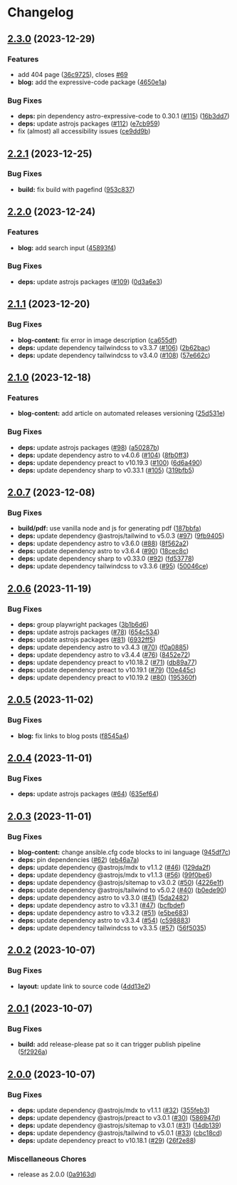 # Changelog

## [2.3.0](https://github.com/snyssen/personal-website/compare/v2.2.1...v2.3.0) (2023-12-29)


### Features

* add 404 page ([36c9725](https://github.com/snyssen/personal-website/commit/36c972595100cb0b0ba5cb778caadf1e64963de8)), closes [#69](https://github.com/snyssen/personal-website/issues/69)
* **blog:** add the expressive-code package ([4650e1a](https://github.com/snyssen/personal-website/commit/4650e1a0a0ce2e1c21345e442612c300127b6430))


### Bug Fixes

* **deps:** pin dependency astro-expressive-code to 0.30.1 ([#115](https://github.com/snyssen/personal-website/issues/115)) ([16b3dd7](https://github.com/snyssen/personal-website/commit/16b3dd784262b61475658a92338f1caf13a7e589))
* **deps:** update astrojs packages ([#112](https://github.com/snyssen/personal-website/issues/112)) ([e7cb959](https://github.com/snyssen/personal-website/commit/e7cb9597719ca60f1a9056f5fb272e23cdb083a8))
* fix (almost) all accessibility issues ([ce9dd9b](https://github.com/snyssen/personal-website/commit/ce9dd9b31f625c918f85e1a6c607809c6f951e7b))

## [2.2.1](https://github.com/snyssen/personal-website/compare/v2.2.0...v2.2.1) (2023-12-25)


### Bug Fixes

* **build:** fix build with pagefind ([953c837](https://github.com/snyssen/personal-website/commit/953c837504449f4fd5b2ea57f69ffd655d92e4ff))

## [2.2.0](https://github.com/snyssen/personal-website/compare/v2.1.1...v2.2.0) (2023-12-24)


### Features

* **blog:** add search input ([45893f4](https://github.com/snyssen/personal-website/commit/45893f4879332feeabdb5133361d2dba4556ec96))


### Bug Fixes

* **deps:** update astrojs packages ([#109](https://github.com/snyssen/personal-website/issues/109)) ([0d3a6e3](https://github.com/snyssen/personal-website/commit/0d3a6e3103894163ac3a2eb0efa40fcdaf12e123))

## [2.1.1](https://github.com/snyssen/personal-website/compare/v2.1.0...v2.1.1) (2023-12-20)


### Bug Fixes

* **blog-content:** fix error in image description ([ca655df](https://github.com/snyssen/personal-website/commit/ca655df17e81377aee30a58c37f17cfbe5c0a59c))
* **deps:** update dependency tailwindcss to v3.3.7 ([#106](https://github.com/snyssen/personal-website/issues/106)) ([2b62bac](https://github.com/snyssen/personal-website/commit/2b62bac13d2ba2e1f8e6ca42fdc0d888a1e29b92))
* **deps:** update dependency tailwindcss to v3.4.0 ([#108](https://github.com/snyssen/personal-website/issues/108)) ([57e662c](https://github.com/snyssen/personal-website/commit/57e662cb95ca8cfccac65cdf000066f21b07b96f))

## [2.1.0](https://github.com/snyssen/personal-website/compare/v2.0.7...v2.1.0) (2023-12-18)


### Features

* **blog-content:** add article on automated releases versioning ([25d531e](https://github.com/snyssen/personal-website/commit/25d531e38ab574f7ace8bed42457a47593a52fc3))


### Bug Fixes

* **deps:** update astrojs packages ([#98](https://github.com/snyssen/personal-website/issues/98)) ([a50287b](https://github.com/snyssen/personal-website/commit/a50287b1dac23a536a463d6e3549ea496353c61e))
* **deps:** update dependency astro to v4.0.6 ([#104](https://github.com/snyssen/personal-website/issues/104)) ([8fb0ff3](https://github.com/snyssen/personal-website/commit/8fb0ff358d118ecb93a7d2e3af23a79085a24e82))
* **deps:** update dependency preact to v10.19.3 ([#100](https://github.com/snyssen/personal-website/issues/100)) ([6d6a490](https://github.com/snyssen/personal-website/commit/6d6a49036f7954b0ff8131df3c0c3ede1575c453))
* **deps:** update dependency sharp to v0.33.1 ([#105](https://github.com/snyssen/personal-website/issues/105)) ([319bfb5](https://github.com/snyssen/personal-website/commit/319bfb58e7d4e75c79ff1b6c420d51bc135fa2a3))

## [2.0.7](https://github.com/snyssen/personal-website/compare/v2.0.6...v2.0.7) (2023-12-08)


### Bug Fixes

* **build/pdf:** use vanilla node and js for generating pdf ([187bbfa](https://github.com/snyssen/personal-website/commit/187bbfa17dde0e1ca05c585e1d0c51cbdfb63e4d))
* **deps:** update dependency @astrojs/tailwind to v5.0.3 ([#97](https://github.com/snyssen/personal-website/issues/97)) ([9fb9405](https://github.com/snyssen/personal-website/commit/9fb940501426168216a0844c24eca43f3dff05d4))
* **deps:** update dependency astro to v3.6.0 ([#88](https://github.com/snyssen/personal-website/issues/88)) ([8f562a2](https://github.com/snyssen/personal-website/commit/8f562a261bc00ac6292afa20d9756db38d05f8be))
* **deps:** update dependency astro to v3.6.4 ([#90](https://github.com/snyssen/personal-website/issues/90)) ([18cec8c](https://github.com/snyssen/personal-website/commit/18cec8c3bd62eddd0ab313779275121b872c717a))
* **deps:** update dependency sharp to v0.33.0 ([#92](https://github.com/snyssen/personal-website/issues/92)) ([fd53778](https://github.com/snyssen/personal-website/commit/fd53778fb6e9c68390b68da87f9c824527cfe698))
* **deps:** update dependency tailwindcss to v3.3.6 ([#95](https://github.com/snyssen/personal-website/issues/95)) ([50046ce](https://github.com/snyssen/personal-website/commit/50046ceea184dd371a10b4de1d17c9b57fa9f567))

## [2.0.6](https://github.com/snyssen/personal-website/compare/v2.0.5...v2.0.6) (2023-11-19)


### Bug Fixes

* **deps:** group playwright packages ([3b1b6d6](https://github.com/snyssen/personal-website/commit/3b1b6d6ecfee468920980c2a72ed821953522b20))
* **deps:** update astrojs packages ([#78](https://github.com/snyssen/personal-website/issues/78)) ([654c534](https://github.com/snyssen/personal-website/commit/654c534e7ae0a312d3dbacbab54be4ee20b7f111))
* **deps:** update astrojs packages ([#81](https://github.com/snyssen/personal-website/issues/81)) ([6932ff5](https://github.com/snyssen/personal-website/commit/6932ff53acfff8e2763f2428456481836580e864))
* **deps:** update dependency astro to v3.4.3 ([#70](https://github.com/snyssen/personal-website/issues/70)) ([f0a0885](https://github.com/snyssen/personal-website/commit/f0a0885fada064569b6232e1fe0253f381656ab3))
* **deps:** update dependency astro to v3.4.4 ([#76](https://github.com/snyssen/personal-website/issues/76)) ([8452e72](https://github.com/snyssen/personal-website/commit/8452e723d13f5342951a15a273a6252579099be3))
* **deps:** update dependency preact to v10.18.2 ([#71](https://github.com/snyssen/personal-website/issues/71)) ([db89a77](https://github.com/snyssen/personal-website/commit/db89a77faf2efc6db946408d53768cce2c31b9fe))
* **deps:** update dependency preact to v10.19.1 ([#79](https://github.com/snyssen/personal-website/issues/79)) ([10e445c](https://github.com/snyssen/personal-website/commit/10e445ca1fa8d06b9d338658f667f5b611cc1b42))
* **deps:** update dependency preact to v10.19.2 ([#80](https://github.com/snyssen/personal-website/issues/80)) ([195360f](https://github.com/snyssen/personal-website/commit/195360ffba478c2fa32256722db481504b0f8924))

## [2.0.5](https://github.com/snyssen/personal-website/compare/v2.0.4...v2.0.5) (2023-11-02)


### Bug Fixes

* **blog:** fix links to blog posts ([f8545a4](https://github.com/snyssen/personal-website/commit/f8545a4721135511fa53f88bc6e72e8f56d832d8))

## [2.0.4](https://github.com/snyssen/personal-website/compare/v2.0.3...v2.0.4) (2023-11-01)


### Bug Fixes

* **deps:** update astrojs packages ([#64](https://github.com/snyssen/personal-website/issues/64)) ([635ef64](https://github.com/snyssen/personal-website/commit/635ef6488f4a8198c580eb8e02b9b9a927d87c75))

## [2.0.3](https://github.com/snyssen/personal-website/compare/v2.0.2...v2.0.3) (2023-11-01)


### Bug Fixes

* **blog-content:** change ansible.cfg code blocks to ini language ([945df7c](https://github.com/snyssen/personal-website/commit/945df7c1bf3bf9acb628cffd55b79f94f67aba51))
* **deps:** pin dependencies ([#62](https://github.com/snyssen/personal-website/issues/62)) ([eb46a7a](https://github.com/snyssen/personal-website/commit/eb46a7a34367de3856cf0464e7fbc807441efa4f))
* **deps:** update dependency @astrojs/mdx to v1.1.2 ([#46](https://github.com/snyssen/personal-website/issues/46)) ([129da2f](https://github.com/snyssen/personal-website/commit/129da2f0fb490b1ac910a6374d3dcf1b15f06c17))
* **deps:** update dependency @astrojs/mdx to v1.1.3 ([#56](https://github.com/snyssen/personal-website/issues/56)) ([99f0be6](https://github.com/snyssen/personal-website/commit/99f0be6a9c0127014b32053d6de05fe3f0c00c43))
* **deps:** update dependency @astrojs/sitemap to v3.0.2 ([#50](https://github.com/snyssen/personal-website/issues/50)) ([4226e1f](https://github.com/snyssen/personal-website/commit/4226e1ff5306a60dad6db49b295a0bd1d0b6382d))
* **deps:** update dependency @astrojs/tailwind to v5.0.2 ([#40](https://github.com/snyssen/personal-website/issues/40)) ([b0ede90](https://github.com/snyssen/personal-website/commit/b0ede900675a94479e75dd523e7bb7f5bcbc713a))
* **deps:** update dependency astro to v3.3.0 ([#41](https://github.com/snyssen/personal-website/issues/41)) ([5da2482](https://github.com/snyssen/personal-website/commit/5da248264d442d57bb0928d1d14fc65eb16fe4ae))
* **deps:** update dependency astro to v3.3.1 ([#47](https://github.com/snyssen/personal-website/issues/47)) ([bcfbdef](https://github.com/snyssen/personal-website/commit/bcfbdefcb2662c0083b59b35d797334f8ebbae3d))
* **deps:** update dependency astro to v3.3.2 ([#51](https://github.com/snyssen/personal-website/issues/51)) ([e5be683](https://github.com/snyssen/personal-website/commit/e5be68369a8c9ed1728f22acdf1f97ddc86aa58e))
* **deps:** update dependency astro to v3.3.4 ([#54](https://github.com/snyssen/personal-website/issues/54)) ([c598883](https://github.com/snyssen/personal-website/commit/c5988838f5493496d9a555a60c4775aa59e475c3))
* **deps:** update dependency tailwindcss to v3.3.5 ([#57](https://github.com/snyssen/personal-website/issues/57)) ([56f5035](https://github.com/snyssen/personal-website/commit/56f50358f021aca0c5a7f5fe5e815c7746b90658))

## [2.0.2](https://github.com/snyssen/personal-website/compare/v2.0.1...v2.0.2) (2023-10-07)


### Bug Fixes

* **layout:** update link to source code ([4dd13e2](https://github.com/snyssen/personal-website/commit/4dd13e2280af6098ce1d1593f80b6dbb8e79f243))

## [2.0.1](https://github.com/snyssen/personal-website/compare/v2.0.0...v2.0.1) (2023-10-07)


### Bug Fixes

* **build:** add release-please pat so it can trigger publish pipeline ([5f2926a](https://github.com/snyssen/personal-website/commit/5f2926a754aab3f38717e89f0d12041c652f2d62))

## [2.0.0](https://github.com/snyssen/personal-website/compare/v1.4.5...v2.0.0) (2023-10-07)


### Bug Fixes

* **deps:** update dependency @astrojs/mdx to v1.1.1 ([#32](https://github.com/snyssen/personal-website/issues/32)) ([355feb3](https://github.com/snyssen/personal-website/commit/355feb3433a8c424760a6715dd2649d2515ab11c))
* **deps:** update dependency @astrojs/preact to v3.0.1 ([#30](https://github.com/snyssen/personal-website/issues/30)) ([586947d](https://github.com/snyssen/personal-website/commit/586947d9b35c0991132ba11e6464832a64f6de51))
* **deps:** update dependency @astrojs/sitemap to v3.0.1 ([#31](https://github.com/snyssen/personal-website/issues/31)) ([14db139](https://github.com/snyssen/personal-website/commit/14db1394db9a2dbadd545372540a178cf37e2ecc))
* **deps:** update dependency @astrojs/tailwind to v5.0.1 ([#33](https://github.com/snyssen/personal-website/issues/33)) ([cbc18cd](https://github.com/snyssen/personal-website/commit/cbc18cd4715788d76d0410dc249fe3417caa1249))
* **deps:** update dependency preact to v10.18.1 ([#29](https://github.com/snyssen/personal-website/issues/29)) ([26f2e88](https://github.com/snyssen/personal-website/commit/26f2e8861f209c41cf99a8a28717bba8bb1c7fab))


### Miscellaneous Chores

* release as 2.0.0 ([0a9163d](https://github.com/snyssen/personal-website/commit/0a9163dd5aeaef86441d9a87f36e34c33ab29205))
